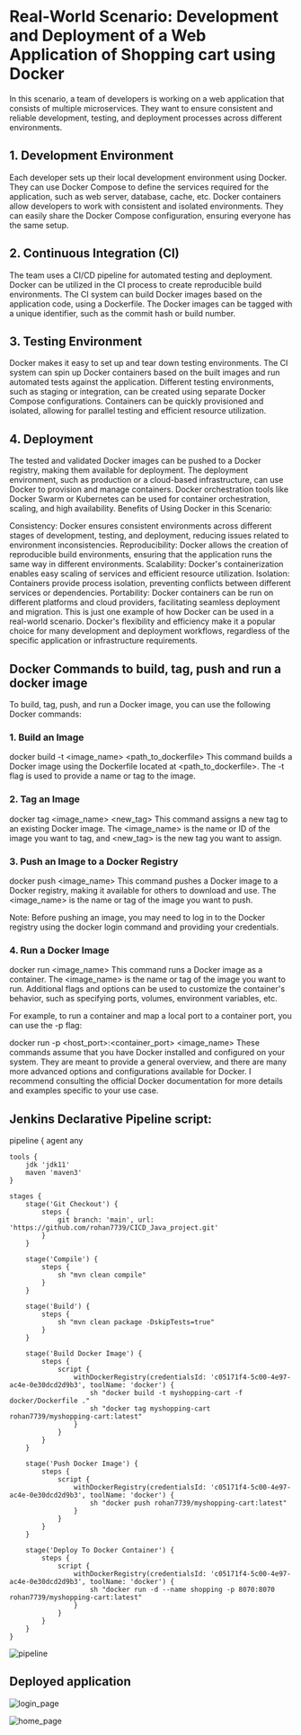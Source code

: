 # Real-World Scenario: Development and Deployment of a Web Application of Shopping cart using Docker

In this scenario, a team of developers is working on a web application that consists of multiple microservices. They want to ensure consistent and reliable development, testing, and deployment processes across different environments.

## 1. Development Environment
Each developer sets up their local development environment using Docker. They can use Docker Compose to define the services required for the application, such as web server, database, cache, etc.
Docker containers allow developers to work with consistent and isolated environments. They can easily share the Docker Compose configuration, ensuring everyone has the same setup.
## 2. Continuous Integration (CI)
The team uses a CI/CD pipeline for automated testing and deployment. Docker can be utilized in the CI process to create reproducible build environments.
The CI system can build Docker images based on the application code, using a Dockerfile.
The Docker images can be tagged with a unique identifier, such as the commit hash or build number.
## 3. Testing Environment
Docker makes it easy to set up and tear down testing environments. The CI system can spin up Docker containers based on the built images and run automated tests against the application.
Different testing environments, such as staging or integration, can be created using separate Docker Compose configurations.
Containers can be quickly provisioned and isolated, allowing for parallel testing and efficient resource utilization.
## 4. Deployment
The tested and validated Docker images can be pushed to a Docker registry, making them available for deployment.
The deployment environment, such as production or a cloud-based infrastructure, can use Docker to provision and manage containers.
Docker orchestration tools like Docker Swarm or Kubernetes can be used for container orchestration, scaling, and high availability.
Benefits of Using Docker in this Scenario:

Consistency: Docker ensures consistent environments across different stages of development, testing, and deployment, reducing issues related to environment inconsistencies.
Reproducibility: Docker allows the creation of reproducible build environments, ensuring that the application runs the same way in different environments.
Scalability: Docker's containerization enables easy scaling of services and efficient resource utilization.
Isolation: Containers provide process isolation, preventing conflicts between different services or dependencies.
Portability: Docker containers can be run on different platforms and cloud providers, facilitating seamless deployment and migration.
This is just one example of how Docker can be used in a real-world scenario. Docker's flexibility and efficiency make it a popular choice for many development and deployment workflows, regardless of the specific application or infrastructure requirements.

## Docker Commands to build, tag, push and run a docker image
To build, tag, push, and run a Docker image, you can use the following Docker commands:

### 1. Build an Image
docker build -t <image_name> <path_to_dockerfile>
This command builds a Docker image using the Dockerfile located at <path_to_dockerfile>. The -t flag is used to provide a name or tag to the image.

### 2. Tag an Image
docker tag <image_name> <new_tag>
This command assigns a new tag to an existing Docker image. The <image_name> is the name or ID of the image you want to tag, and <new_tag> is the new tag you want to assign.

### 3. Push an Image to a Docker Registry
docker push <image_name>
This command pushes a Docker image to a Docker registry, making it available for others to download and use. The <image_name> is the name or tag of the image you want to push.

Note: Before pushing an image, you may need to log in to the Docker registry using the docker login command and providing your credentials.

### 4. Run a Docker Image
docker run <image_name>
This command runs a Docker image as a container. The <image_name> is the name or tag of the image you want to run. Additional flags and options can be used to customize the container's behavior, such as specifying ports, volumes, environment variables, etc.

For example, to run a container and map a local port to a container port, you can use the -p flag:

docker run -p <host_port>:<container_port> <image_name>
These commands assume that you have Docker installed and configured on your system. They are meant to provide a general overview, and there are many more advanced options and configurations available for Docker. I recommend consulting the official Docker documentation for more details and examples specific to your use case.

## Jenkins Declarative Pipeline script:

pipeline {
    agent any
    
    tools {
        jdk 'jdk11'
        maven 'maven3'
    }
    
    stages {
        stage('Git Checkout') {
            steps {
                git branch: 'main', url: 'https://github.com/rohan7739/CICD_Java_project.git'
            }
        }
        
        stage('Compile') {
            steps {
                sh "mvn clean compile"
            }
        }
        
        stage('Build') {
            steps {
                sh "mvn clean package -DskipTests=true"
            }
        }
        
        stage('Build Docker Image') {
            steps {
                script {
                    withDockerRegistry(credentialsId: 'c05171f4-5c00-4e97-ac4e-0e30dcd2d9b3', toolName: 'docker') {
                        sh "docker build -t myshopping-cart -f docker/Dockerfile ."
                        sh "docker tag myshopping-cart rohan7739/myshopping-cart:latest"
                    }
                }
            }
        }
        
        stage('Push Docker Image') {
            steps {
                script {
                    withDockerRegistry(credentialsId: 'c05171f4-5c00-4e97-ac4e-0e30dcd2d9b3', toolName: 'docker') {
                        sh "docker push rohan7739/myshopping-cart:latest"
                    }
                }
            }
        }
        
        stage('Deploy To Docker Container') {
            steps {
                script {
                    withDockerRegistry(credentialsId: 'c05171f4-5c00-4e97-ac4e-0e30dcd2d9b3', toolName: 'docker') {
                        sh "docker run -d --name shopping -p 8070:8070 rohan7739/myshopping-cart:latest"
                    }
                }
            }
        }
    }

![pipeline](https://github.com/rohan7739/CICD_Java_project/assets/140694225/6df08d3b-ed5f-41e1-a80f-6af7da1ffa8c)

## Deployed application
![login_page](https://github.com/rohan7739/CICD_Java_project/assets/140694225/a9ae2f5c-6c87-4e95-84d8-913c7738ca74)

![home_page](https://github.com/rohan7739/CICD_Java_project/assets/140694225/387f6a70-7f46-47fc-b05e-cf86c6e16c6c)



